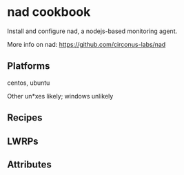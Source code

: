 # nad cookbook

Install and configure nad, a nodejs-based monitoring agent.

More info on nad: https://github.com/circonus-labs/nad

## Platforms

centos, ubuntu

Other un*xes likely; windows unlikely

## Recipes

## LWRPs

## Attributes



